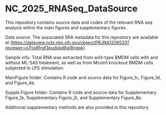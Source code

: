 # NC_2025_RNASeq_DataSource
This repository contains source data and codes of the relevant RNA seq analysis within the main figures and supplementary figures.

Data source: The associated SRA metadata for this repository are available at (https://dataview.ncbi.nlm.nih.gov/object/PRJNA1206533?reviewer=o7rio8frgf3pudokd8gi8ngpk).

Sample info: Total RNA was extracted from wild-type BMDM cells with and without ML-SA5 treatment, as well as from Mcoln1 knockout BMDM cells subjected to LPS stimulation.

MainFigure folder: Contains R code and source data for Figure_1c, Figure_1d, and Figure_4a.

Supple.Figure folder: Contains R code and source data for Supplementary Figure_1e, Supplementary Figure_2i, and Supplementary Figure_8a.

Additional supplementary methods are also provided in this repository.  
